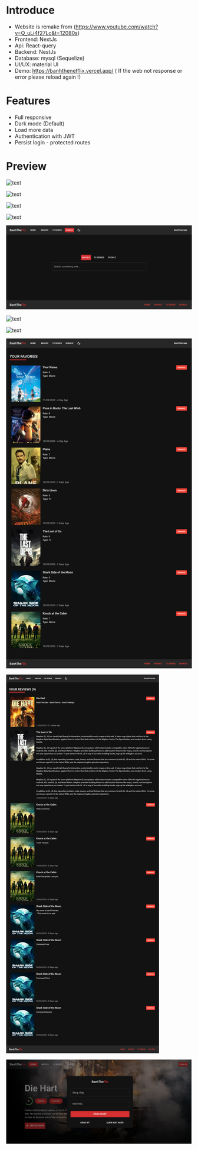 # Introduce

-   Website is remake from (https://www.youtube.com/watch?v=Q_uLi4f27Lc&t=12080s)
-   Frontend: NextJs
-   Api: React-query
-   Backend: NestJs
-   Database: mysql (Sequelize)
-   UI/UX: material UI
-   Demo: https://banhthenetflix.vercel.app/ ( If the web not response or error please reload again !)

# Features

-   Full responsive
-   Dark mode (Default)
-   Load more data
-   Authentication with JWT
-   Persist login - protected routes

# Preview

![text](./Preview/Home.png)

![text](./Preview/HompageLightmode.png)

![text](./Preview/MoviePage.png)

![text](./Preview/MovieDetails.png)

![text](./Preview/SearchBeforeType.png)

![text](./Preview/Search.png)

![text](./Preview/PersonPage.png)

![text](./Preview/FavoritePage.png)

![text](./Preview/ReviewPage.png)

![text](./Preview/ModalLogin.png)
